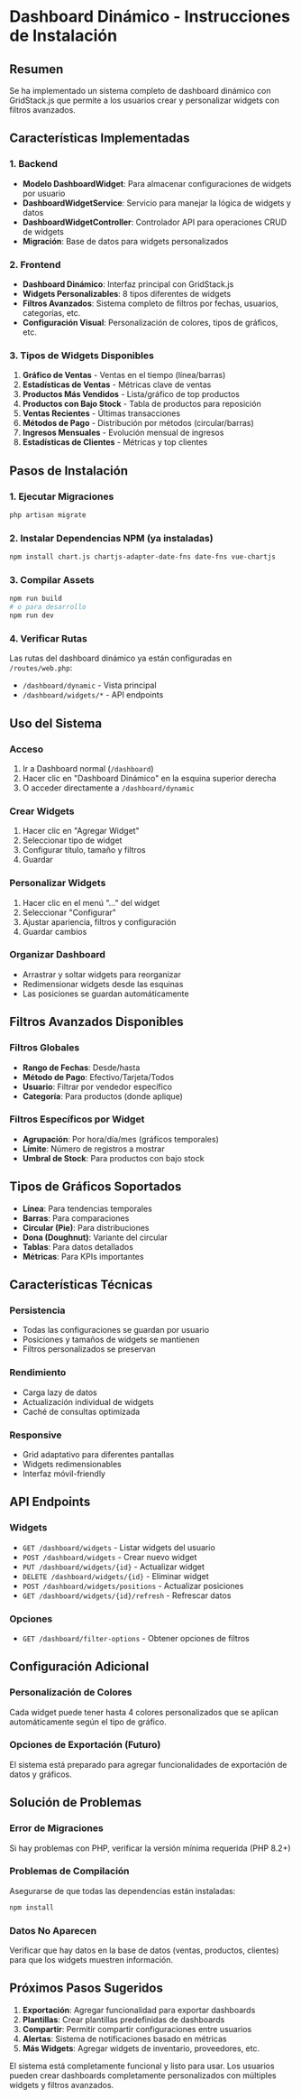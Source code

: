 # Dashboard Dinámico - Instrucciones de Instalación

## Resumen
Se ha implementado un sistema completo de dashboard dinámico con GridStack.js que permite a los usuarios crear y personalizar widgets con filtros avanzados.

## Características Implementadas

### 1. Backend
- **Modelo DashboardWidget**: Para almacenar configuraciones de widgets por usuario
- **DashboardWidgetService**: Servicio para manejar la lógica de widgets y datos
- **DashboardWidgetController**: Controlador API para operaciones CRUD de widgets
- **Migración**: Base de datos para widgets personalizados

### 2. Frontend
- **Dashboard Dinámico**: Interfaz principal con GridStack.js
- **Widgets Personalizables**: 8 tipos diferentes de widgets
- **Filtros Avanzados**: Sistema completo de filtros por fechas, usuarios, categorías, etc.
- **Configuración Visual**: Personalización de colores, tipos de gráficos, etc.

### 3. Tipos de Widgets Disponibles
1. **Gráfico de Ventas** - Ventas en el tiempo (línea/barras)
2. **Estadísticas de Ventas** - Métricas clave de ventas
3. **Productos Más Vendidos** - Lista/gráfico de top productos
4. **Productos con Bajo Stock** - Tabla de productos para reposición
5. **Ventas Recientes** - Últimas transacciones
6. **Métodos de Pago** - Distribución por métodos (circular/barras)
7. **Ingresos Mensuales** - Evolución mensual de ingresos
8. **Estadísticas de Clientes** - Métricas y top clientes

## Pasos de Instalación

### 1. Ejecutar Migraciones
```bash
php artisan migrate
```

### 2. Instalar Dependencias NPM (ya instaladas)
```bash
npm install chart.js chartjs-adapter-date-fns date-fns vue-chartjs
```

### 3. Compilar Assets
```bash
npm run build
# o para desarrollo
npm run dev
```

### 4. Verificar Rutas
Las rutas del dashboard dinámico ya están configuradas en `/routes/web.php`:
- `/dashboard/dynamic` - Vista principal
- `/dashboard/widgets/*` - API endpoints

## Uso del Sistema

### Acceso
1. Ir a Dashboard normal (`/dashboard`)
2. Hacer clic en "Dashboard Dinámico" en la esquina superior derecha
3. O acceder directamente a `/dashboard/dynamic`

### Crear Widgets
1. Hacer clic en "Agregar Widget"
2. Seleccionar tipo de widget
3. Configurar título, tamaño y filtros
4. Guardar

### Personalizar Widgets
1. Hacer clic en el menú "..." del widget
2. Seleccionar "Configurar"
3. Ajustar apariencia, filtros y configuración
4. Guardar cambios

### Organizar Dashboard
- Arrastrar y soltar widgets para reorganizar
- Redimensionar widgets desde las esquinas
- Las posiciones se guardan automáticamente

## Filtros Avanzados Disponibles

### Filtros Globales
- **Rango de Fechas**: Desde/hasta
- **Método de Pago**: Efectivo/Tarjeta/Todos
- **Usuario**: Filtrar por vendedor específico
- **Categoría**: Para productos (donde aplique)

### Filtros Específicos por Widget
- **Agrupación**: Por hora/día/mes (gráficos temporales)
- **Límite**: Número de registros a mostrar
- **Umbral de Stock**: Para productos con bajo stock

## Tipos de Gráficos Soportados
- **Línea**: Para tendencias temporales
- **Barras**: Para comparaciones
- **Circular (Pie)**: Para distribuciones
- **Dona (Doughnut)**: Variante del circular
- **Tablas**: Para datos detallados
- **Métricas**: Para KPIs importantes

## Características Técnicas

### Persistencia
- Todas las configuraciones se guardan por usuario
- Posiciones y tamaños de widgets se mantienen
- Filtros personalizados se preservan

### Rendimiento
- Carga lazy de datos
- Actualización individual de widgets
- Caché de consultas optimizada

### Responsive
- Grid adaptativo para diferentes pantallas
- Widgets redimensionables
- Interfaz móvil-friendly

## API Endpoints

### Widgets
- `GET /dashboard/widgets` - Listar widgets del usuario
- `POST /dashboard/widgets` - Crear nuevo widget
- `PUT /dashboard/widgets/{id}` - Actualizar widget
- `DELETE /dashboard/widgets/{id}` - Eliminar widget
- `POST /dashboard/widgets/positions` - Actualizar posiciones
- `GET /dashboard/widgets/{id}/refresh` - Refrescar datos

### Opciones
- `GET /dashboard/filter-options` - Obtener opciones de filtros

## Configuración Adicional

### Personalización de Colores
Cada widget puede tener hasta 4 colores personalizados que se aplican automáticamente según el tipo de gráfico.

### Opciones de Exportación (Futuro)
El sistema está preparado para agregar funcionalidades de exportación de datos y gráficos.

## Solución de Problemas

### Error de Migraciones
Si hay problemas con PHP, verificar la versión mínima requerida (PHP 8.2+)

### Problemas de Compilación
Asegurarse de que todas las dependencias están instaladas:
```bash
npm install
```

### Datos No Aparecen
Verificar que hay datos en la base de datos (ventas, productos, clientes) para que los widgets muestren información.

## Próximos Pasos Sugeridos

1. **Exportación**: Agregar funcionalidad para exportar dashboards
2. **Plantillas**: Crear plantillas predefinidas de dashboards
3. **Compartir**: Permitir compartir configuraciones entre usuarios
4. **Alertas**: Sistema de notificaciones basado en métricas
5. **Más Widgets**: Agregar widgets de inventario, proveedores, etc.

El sistema está completamente funcional y listo para usar. Los usuarios pueden crear dashboards completamente personalizados con múltiples widgets y filtros avanzados.
